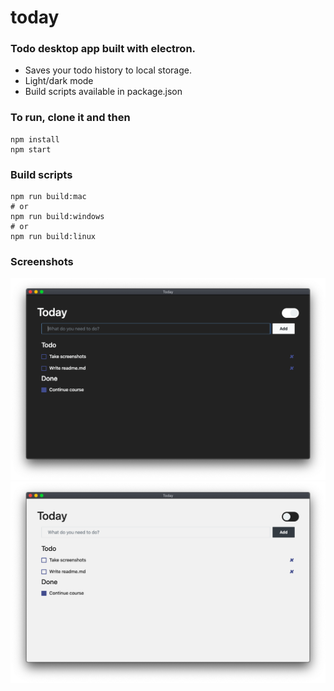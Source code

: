 # today
### Todo desktop app built with electron.
- Saves your todo history to local storage.
- Light/dark mode
- Build scripts available in package.json
### To run, clone it and then
```
npm install
npm start
```
### Build scripts
```
npm run build:mac 
# or
npm run build:windows 
# or 
npm run build:linux
```
### Screenshots
 ![](assets/images/dark.png) ![](assets/images/light.png)
